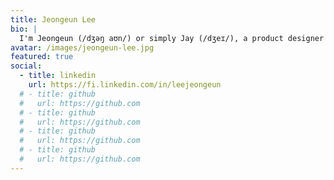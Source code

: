```yaml
---
title: Jeongeun Lee
bio: |
  I'm Jeongeun (/dʒəŋ aʊn/) or simply Jay (/dʒeɪ/), a product designer or UX/UI designer. I enjoy solving problems with human experience of a product or service to make our lives better. I'm interested in seeing different perspectives, having user's obejctives and the real reasons behind them and understanding the context of the business.
avatar: /images/jeongeun-lee.jpg
featured: true
social:
  - title: linkedin
    url: https://fi.linkedin.com/in/leejeongeun
  # - title: github
  #   url: https://github.com
  # - title: github
  #   url: https://github.com
  # - title: github
  #   url: https://github.com
  # - title: github
  #   url: https://github.com
---
```

